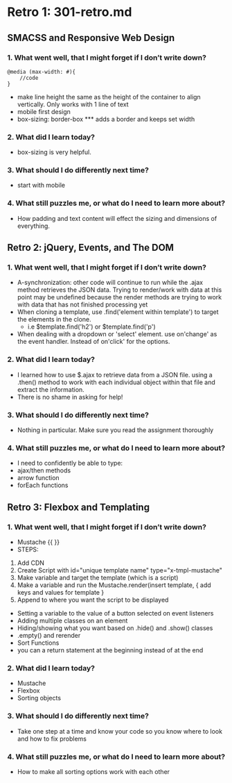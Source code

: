 # Retro 1: 301-retro.md

## SMACSS and Responsive Web Design
### 1. What went well, that I might forget if I don’t write down?
```
@media (max-width: #){
    //code
}
```
- make line height the same as the height of the container to align vertically.  Only works with 1 line of text
- mobile first design
- box-sizing: border-box *** adds a border and keeps set width

### 2. What did I learn today?
- box-sizing is very helpful.

### 3. What should I do differently next time?
- start with mobile

### 4. What still puzzles me, or what do I need to learn more about?
- How padding and text content will effect the sizing and dimensions of everything.


## Retro 2: jQuery, Events, and The DOM
### 1. What went well, that I might forget if I don’t write down?
- A-synchronization: other code will continue to run while the .ajax method retrieves the JSON data. Trying to render/work with data at this point may be undefined because the render methods are trying to work with data that has not finished processing yet
- When cloning a template, use .find('element within template') to target the elements in the clone.
  - i.e $template.find('h2') or $template.find('p')
- When dealing with a dropdown or 'select' element. use on'change' as the event handler. Instead of on'click' for the options.

### 2. What did I learn today?
- I learned how to use $.ajax to retrieve data from a JSON file. using a .then() method to work with each individual object within that file and extract the information.
- There is no shame in asking for help!

### 3. What should I do differently next time?
- Nothing in particular. Make sure you read the assignment thoroughly 

### 4. What still puzzles me, or what do I need to learn more about?
- I need to confidently be able to type:
- ajax/then methods
- arrow function
- forEach functions

## Retro 3: Flexbox and Templating
### 1. What went well, that I might forget if I don’t write down?
- Mustache {{ }}
- STEPS:
1. Add CDN
2. Create Script with id="unique template name" type="x-tmpl-mustache"
3. Make variable and target the template (which is a script)
4. Make a variable and run the Mustache.render(insert template, { add keys and values for template }
5. Append to where you want the script to be displayed
- Setting a variable to the value of a button selected on event listeners
- Adding multiple classes on an element
- Hiding/showing what you want based on .hide() and .show() classes
- .empty() and rerender
- Sort Functions
- you can a return statement at the beginning instead of at the end

### 2. What did I learn today?
- Mustache
- Flexbox
- Sorting objects

### 3. What should I do differently next time?
- Take one step at a time and know your code so you know where to look and how to fix problems

### 4. What still puzzles me, or what do I need to learn more about?
- How to make all sorting options work with each other
